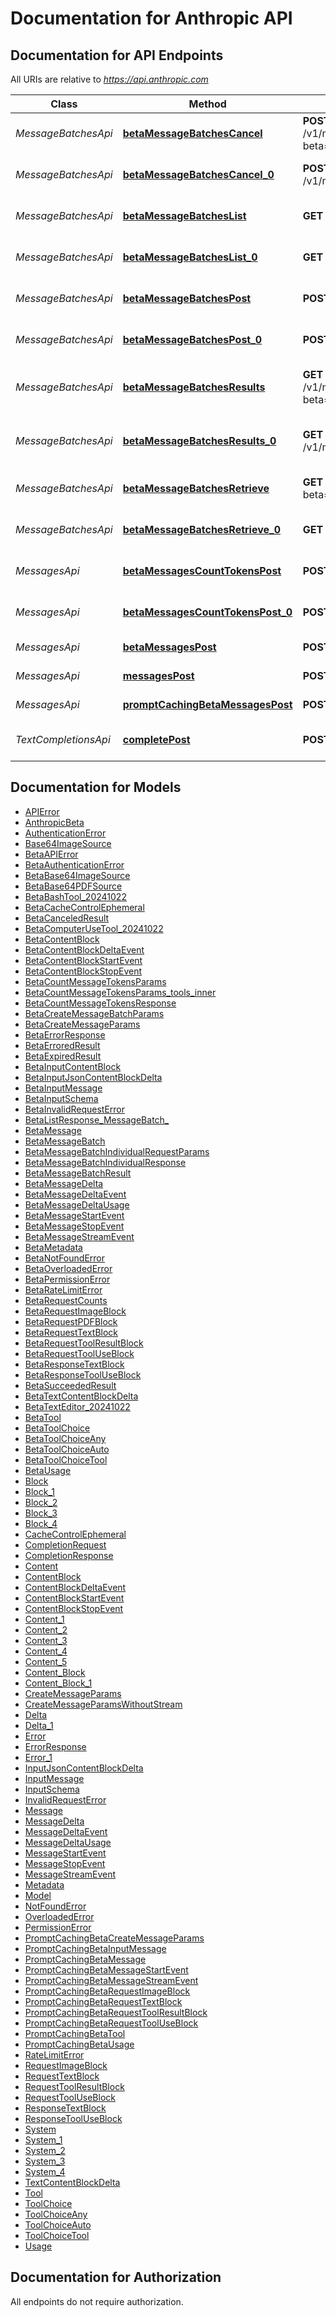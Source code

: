 # Documentation for Anthropic API

<a name="documentation-for-api-endpoints"></a>
## Documentation for API Endpoints

All URIs are relative to *https://api.anthropic.com*

| Class | Method | HTTP request | Description |
|------------ | ------------- | ------------- | -------------|
| *MessageBatchesApi* | [**betaMessageBatchesCancel**](Apis/MessageBatchesApi.md#betamessagebatchescancel) | **POST** /v1/messages/batches/{message_batch_id}/cancel?beta&#x3D;true | Cancel a Message Batch |
*MessageBatchesApi* | [**betaMessageBatchesCancel_0**](Apis/MessageBatchesApi.md#betamessagebatchescancel_0) | **POST** /v1/messages/batches/{message_batch_id}/cancel | Cancel a Message Batch |
*MessageBatchesApi* | [**betaMessageBatchesList**](Apis/MessageBatchesApi.md#betamessagebatcheslist) | **GET** /v1/messages/batches?beta&#x3D;true | List Message Batches |
*MessageBatchesApi* | [**betaMessageBatchesList_0**](Apis/MessageBatchesApi.md#betamessagebatcheslist_0) | **GET** /v1/messages/batches | List Message Batches |
*MessageBatchesApi* | [**betaMessageBatchesPost**](Apis/MessageBatchesApi.md#betamessagebatchespost) | **POST** /v1/messages/batches?beta&#x3D;true | Create a Message Batch |
*MessageBatchesApi* | [**betaMessageBatchesPost_0**](Apis/MessageBatchesApi.md#betamessagebatchespost_0) | **POST** /v1/messages/batches | Create a Message Batch |
*MessageBatchesApi* | [**betaMessageBatchesResults**](Apis/MessageBatchesApi.md#betamessagebatchesresults) | **GET** /v1/messages/batches/{message_batch_id}/results?beta&#x3D;true | Retrieve Message Batch results |
*MessageBatchesApi* | [**betaMessageBatchesResults_0**](Apis/MessageBatchesApi.md#betamessagebatchesresults_0) | **GET** /v1/messages/batches/{message_batch_id}/results | Retrieve Message Batch results |
*MessageBatchesApi* | [**betaMessageBatchesRetrieve**](Apis/MessageBatchesApi.md#betamessagebatchesretrieve) | **GET** /v1/messages/batches/{message_batch_id}?beta&#x3D;true | Retrieve a Message Batch |
*MessageBatchesApi* | [**betaMessageBatchesRetrieve_0**](Apis/MessageBatchesApi.md#betamessagebatchesretrieve_0) | **GET** /v1/messages/batches/{message_batch_id} | Retrieve a Message Batch |
| *MessagesApi* | [**betaMessagesCountTokensPost**](Apis/MessagesApi.md#betamessagescounttokenspost) | **POST** /v1/messages/count_tokens?beta&#x3D;true | Count tokens in a Message |
*MessagesApi* | [**betaMessagesCountTokensPost_0**](Apis/MessagesApi.md#betamessagescounttokenspost_0) | **POST** /v1/messages/count_tokens | Count tokens in a Message |
*MessagesApi* | [**betaMessagesPost**](Apis/MessagesApi.md#betamessagespost) | **POST** /v1/messages?beta&#x3D;true | Create a Message |
*MessagesApi* | [**messagesPost**](Apis/MessagesApi.md#messagespost) | **POST** /v1/messages | Create a Message |
*MessagesApi* | [**promptCachingBetaMessagesPost**](Apis/MessagesApi.md#promptcachingbetamessagespost) | **POST** /v1/messages?beta&#x3D;prompt_caching | Create a Message |
| *TextCompletionsApi* | [**completePost**](Apis/TextCompletionsApi.md#completepost) | **POST** /v1/complete | Create a Text Completion |


<a name="documentation-for-models"></a>
## Documentation for Models

 - [APIError](./Models/APIError.md)
 - [AnthropicBeta](./Models/AnthropicBeta.md)
 - [AuthenticationError](./Models/AuthenticationError.md)
 - [Base64ImageSource](./Models/Base64ImageSource.md)
 - [BetaAPIError](./Models/BetaAPIError.md)
 - [BetaAuthenticationError](./Models/BetaAuthenticationError.md)
 - [BetaBase64ImageSource](./Models/BetaBase64ImageSource.md)
 - [BetaBase64PDFSource](./Models/BetaBase64PDFSource.md)
 - [BetaBashTool_20241022](./Models/BetaBashTool_20241022.md)
 - [BetaCacheControlEphemeral](./Models/BetaCacheControlEphemeral.md)
 - [BetaCanceledResult](./Models/BetaCanceledResult.md)
 - [BetaComputerUseTool_20241022](./Models/BetaComputerUseTool_20241022.md)
 - [BetaContentBlock](./Models/BetaContentBlock.md)
 - [BetaContentBlockDeltaEvent](./Models/BetaContentBlockDeltaEvent.md)
 - [BetaContentBlockStartEvent](./Models/BetaContentBlockStartEvent.md)
 - [BetaContentBlockStopEvent](./Models/BetaContentBlockStopEvent.md)
 - [BetaCountMessageTokensParams](./Models/BetaCountMessageTokensParams.md)
 - [BetaCountMessageTokensParams_tools_inner](./Models/BetaCountMessageTokensParams_tools_inner.md)
 - [BetaCountMessageTokensResponse](./Models/BetaCountMessageTokensResponse.md)
 - [BetaCreateMessageBatchParams](./Models/BetaCreateMessageBatchParams.md)
 - [BetaCreateMessageParams](./Models/BetaCreateMessageParams.md)
 - [BetaErrorResponse](./Models/BetaErrorResponse.md)
 - [BetaErroredResult](./Models/BetaErroredResult.md)
 - [BetaExpiredResult](./Models/BetaExpiredResult.md)
 - [BetaInputContentBlock](./Models/BetaInputContentBlock.md)
 - [BetaInputJsonContentBlockDelta](./Models/BetaInputJsonContentBlockDelta.md)
 - [BetaInputMessage](./Models/BetaInputMessage.md)
 - [BetaInputSchema](./Models/BetaInputSchema.md)
 - [BetaInvalidRequestError](./Models/BetaInvalidRequestError.md)
 - [BetaListResponse_MessageBatch_](./Models/BetaListResponse_MessageBatch_.md)
 - [BetaMessage](./Models/BetaMessage.md)
 - [BetaMessageBatch](./Models/BetaMessageBatch.md)
 - [BetaMessageBatchIndividualRequestParams](./Models/BetaMessageBatchIndividualRequestParams.md)
 - [BetaMessageBatchIndividualResponse](./Models/BetaMessageBatchIndividualResponse.md)
 - [BetaMessageBatchResult](./Models/BetaMessageBatchResult.md)
 - [BetaMessageDelta](./Models/BetaMessageDelta.md)
 - [BetaMessageDeltaEvent](./Models/BetaMessageDeltaEvent.md)
 - [BetaMessageDeltaUsage](./Models/BetaMessageDeltaUsage.md)
 - [BetaMessageStartEvent](./Models/BetaMessageStartEvent.md)
 - [BetaMessageStopEvent](./Models/BetaMessageStopEvent.md)
 - [BetaMessageStreamEvent](./Models/BetaMessageStreamEvent.md)
 - [BetaMetadata](./Models/BetaMetadata.md)
 - [BetaNotFoundError](./Models/BetaNotFoundError.md)
 - [BetaOverloadedError](./Models/BetaOverloadedError.md)
 - [BetaPermissionError](./Models/BetaPermissionError.md)
 - [BetaRateLimitError](./Models/BetaRateLimitError.md)
 - [BetaRequestCounts](./Models/BetaRequestCounts.md)
 - [BetaRequestImageBlock](./Models/BetaRequestImageBlock.md)
 - [BetaRequestPDFBlock](./Models/BetaRequestPDFBlock.md)
 - [BetaRequestTextBlock](./Models/BetaRequestTextBlock.md)
 - [BetaRequestToolResultBlock](./Models/BetaRequestToolResultBlock.md)
 - [BetaRequestToolUseBlock](./Models/BetaRequestToolUseBlock.md)
 - [BetaResponseTextBlock](./Models/BetaResponseTextBlock.md)
 - [BetaResponseToolUseBlock](./Models/BetaResponseToolUseBlock.md)
 - [BetaSucceededResult](./Models/BetaSucceededResult.md)
 - [BetaTextContentBlockDelta](./Models/BetaTextContentBlockDelta.md)
 - [BetaTextEditor_20241022](./Models/BetaTextEditor_20241022.md)
 - [BetaTool](./Models/BetaTool.md)
 - [BetaToolChoice](./Models/BetaToolChoice.md)
 - [BetaToolChoiceAny](./Models/BetaToolChoiceAny.md)
 - [BetaToolChoiceAuto](./Models/BetaToolChoiceAuto.md)
 - [BetaToolChoiceTool](./Models/BetaToolChoiceTool.md)
 - [BetaUsage](./Models/BetaUsage.md)
 - [Block](./Models/Block.md)
 - [Block_1](./Models/Block_1.md)
 - [Block_2](./Models/Block_2.md)
 - [Block_3](./Models/Block_3.md)
 - [Block_4](./Models/Block_4.md)
 - [CacheControlEphemeral](./Models/CacheControlEphemeral.md)
 - [CompletionRequest](./Models/CompletionRequest.md)
 - [CompletionResponse](./Models/CompletionResponse.md)
 - [Content](./Models/Content.md)
 - [ContentBlock](./Models/ContentBlock.md)
 - [ContentBlockDeltaEvent](./Models/ContentBlockDeltaEvent.md)
 - [ContentBlockStartEvent](./Models/ContentBlockStartEvent.md)
 - [ContentBlockStopEvent](./Models/ContentBlockStopEvent.md)
 - [Content_1](./Models/Content_1.md)
 - [Content_2](./Models/Content_2.md)
 - [Content_3](./Models/Content_3.md)
 - [Content_4](./Models/Content_4.md)
 - [Content_5](./Models/Content_5.md)
 - [Content_Block](./Models/Content_Block.md)
 - [Content_Block_1](./Models/Content_Block_1.md)
 - [CreateMessageParams](./Models/CreateMessageParams.md)
 - [CreateMessageParamsWithoutStream](./Models/CreateMessageParamsWithoutStream.md)
 - [Delta](./Models/Delta.md)
 - [Delta_1](./Models/Delta_1.md)
 - [Error](./Models/Error.md)
 - [ErrorResponse](./Models/ErrorResponse.md)
 - [Error_1](./Models/Error_1.md)
 - [InputJsonContentBlockDelta](./Models/InputJsonContentBlockDelta.md)
 - [InputMessage](./Models/InputMessage.md)
 - [InputSchema](./Models/InputSchema.md)
 - [InvalidRequestError](./Models/InvalidRequestError.md)
 - [Message](./Models/Message.md)
 - [MessageDelta](./Models/MessageDelta.md)
 - [MessageDeltaEvent](./Models/MessageDeltaEvent.md)
 - [MessageDeltaUsage](./Models/MessageDeltaUsage.md)
 - [MessageStartEvent](./Models/MessageStartEvent.md)
 - [MessageStopEvent](./Models/MessageStopEvent.md)
 - [MessageStreamEvent](./Models/MessageStreamEvent.md)
 - [Metadata](./Models/Metadata.md)
 - [Model](./Models/Model.md)
 - [NotFoundError](./Models/NotFoundError.md)
 - [OverloadedError](./Models/OverloadedError.md)
 - [PermissionError](./Models/PermissionError.md)
 - [PromptCachingBetaCreateMessageParams](./Models/PromptCachingBetaCreateMessageParams.md)
 - [PromptCachingBetaInputMessage](./Models/PromptCachingBetaInputMessage.md)
 - [PromptCachingBetaMessage](./Models/PromptCachingBetaMessage.md)
 - [PromptCachingBetaMessageStartEvent](./Models/PromptCachingBetaMessageStartEvent.md)
 - [PromptCachingBetaMessageStreamEvent](./Models/PromptCachingBetaMessageStreamEvent.md)
 - [PromptCachingBetaRequestImageBlock](./Models/PromptCachingBetaRequestImageBlock.md)
 - [PromptCachingBetaRequestTextBlock](./Models/PromptCachingBetaRequestTextBlock.md)
 - [PromptCachingBetaRequestToolResultBlock](./Models/PromptCachingBetaRequestToolResultBlock.md)
 - [PromptCachingBetaRequestToolUseBlock](./Models/PromptCachingBetaRequestToolUseBlock.md)
 - [PromptCachingBetaTool](./Models/PromptCachingBetaTool.md)
 - [PromptCachingBetaUsage](./Models/PromptCachingBetaUsage.md)
 - [RateLimitError](./Models/RateLimitError.md)
 - [RequestImageBlock](./Models/RequestImageBlock.md)
 - [RequestTextBlock](./Models/RequestTextBlock.md)
 - [RequestToolResultBlock](./Models/RequestToolResultBlock.md)
 - [RequestToolUseBlock](./Models/RequestToolUseBlock.md)
 - [ResponseTextBlock](./Models/ResponseTextBlock.md)
 - [ResponseToolUseBlock](./Models/ResponseToolUseBlock.md)
 - [System](./Models/System.md)
 - [System_1](./Models/System_1.md)
 - [System_2](./Models/System_2.md)
 - [System_3](./Models/System_3.md)
 - [System_4](./Models/System_4.md)
 - [TextContentBlockDelta](./Models/TextContentBlockDelta.md)
 - [Tool](./Models/Tool.md)
 - [ToolChoice](./Models/ToolChoice.md)
 - [ToolChoiceAny](./Models/ToolChoiceAny.md)
 - [ToolChoiceAuto](./Models/ToolChoiceAuto.md)
 - [ToolChoiceTool](./Models/ToolChoiceTool.md)
 - [Usage](./Models/Usage.md)


<a name="documentation-for-authorization"></a>
## Documentation for Authorization

All endpoints do not require authorization.
